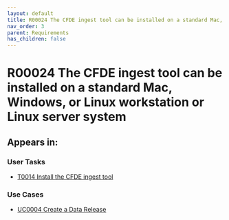 ```yaml
---
layout: default
title: R00024 The CFDE ingest tool can be installed on a standard Mac, Windows, or Linux workstation or Linux server system
nav_order: 3
parent: Requirements
has_children: false
---
```


# R00024 The CFDE ingest tool can be installed on a standard Mac, Windows, or Linux workstation or Linux server system

## Appears in:


### User Tasks

-   [T0014 Install the CFDE ingest tool](../user-tasks/t0014-install-cfde-ingest-tool.md)

### Use Cases

-   [UC0004 Create a Data Release](../use-cases/uc0004-create-a-data-release.md)
